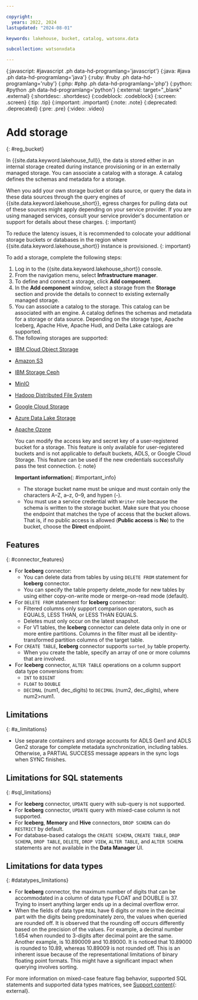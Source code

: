 ```yaml
---

copyright:
  years: 2022, 2024
lastupdated: "2024-08-01"

keywords: lakehouse, bucket, catalog, watsonx.data

subcollection: watsonxdata

---
```


{:javascript: #javascript .ph data-hd-programlang='javascript'}
{:java: #java .ph data-hd-programlang='java'}
{:ruby: #ruby .ph data-hd-programlang='ruby'}
{:php: #php .ph data-hd-programlang='php'}
{:python: #python .ph data-hd-programlang='python'}
{:external: target="_blank" .external}
{:shortdesc: .shortdesc}
{:codeblock: .codeblock}
{:screen: .screen}
{:tip: .tip}
{:important: .important}
{:note: .note}
{:deprecated: .deprecated}
{:pre: .pre}
{:video: .video}

# Add storage
{: #reg_bucket}

In {{site.data.keyword.lakehouse_full}}, the data is stored either in an internal storage created during instance provisioning or in an externally managed storage. You can associate a catalog with a storage. A catalog defines the schemas and metadata for a storage.

When you add your own storage bucket or data source, or query the data in these data sources through the query engines of {{site.data.keyword.lakehouse_short}}, egress charges for pulling data out of these sources might apply depending on your service provider. If you are using managed services, consult your service provider's documentation or support for details about these charges.
{: important}

To reduce the latency issues, it is recommended to colocate your additional storage buckets or databases in the region where {{site.data.keyword.lakehouse_short}} instance is provisioned.
{: important}


To add a storage, complete the following steps:

1. Log in to the {{site.data.keyword.lakehouse_short}} console.
2. From the navigation menu, select **Infrastructure manager**.
3. To define and connect a storage, click **Add component**.
4. In the **Add component** window, select a storage from the **Storage** section and provide the details to connect to existing externally managed storage.
5. You can associate a catalog to the storage. This catalog can be associated with an engine. A catalog defines the schemas and metadata for a storage or data source. Depending on the storage type, Apache Iceberg, Apache Hive, Apache Hudi, and Delta Lake catalogs are supported.
6. The following storages are supported:
* [IBM Cloud Object Storage](watsonxdata?topic=watsonxdata-cos_storage)
* [Amazon S3](watsonxdata?topic=watsonxdata-amazons_storage)
* [IBM Storage Ceph](watsonxdata?topic=watsonxdata-ceph_storage)
* [MinIO](watsonxdata?topic=watsonxdata-minio_storage)
* [Hadoop Distributed File System](watsonxdata?topic=watsonxdata-hdfs_storage)
* [Google Cloud Storage](watsonxdata?topic=watsonxdata-gcs_storage)
* [Azure Data Lake Storage](watsonxdata?topic=watsonxdata-adls_genblob_storage)
* [Apache Ozone](watsonxdata?topic=watsonxdata-ozone_storage)

     You can modify the access key and secret key of a user-registered bucket for a storage. This feature is only available for user-registered buckets and is not applicable to default buckets, ADLS, or Google Cloud Storage. This feature can be used if the new credentials successfully pass the test connection.
     {: note}

   **Important information**{: #important_info}
   * The storage bucket name must be unique and must contain only the characters A–Z, a–z, 0–9, and hypen (-).
   * You must use a service credential with `Writer` role because the schema is written to the storage bucket. Make sure that you choose the endpoint that matches the type of access that the bucket allows. That is, if no public access is allowed (**Public access** is **No**) to the bucket, choose the **Direct** endpoint.

## Features
{: #connector_features}

* For **Iceberg** connector:
    * You can delete data from tables by using `DELETE FROM` statement for **Iceberg** connector.
    * You can specify the table property delete_mode for new tables by using either copy-on-write mode or merge-on-read mode (default).
* For `DELETE FROM` statement for **Iceberg** connector:
    * Filtered columns only support comparison operators, such as EQUALS, LESS THAN, or LESS THAN EQUALS.
    * Deletes must only occur on the latest snapshot.
    * For V1 tables, the **Iceberg** connector can delete data only in one or more entire partitions. Columns in the filter must all be identity-transformed partition columns of the target table.
* For `CREATE TABLE`, **Iceberg** connector supports `sorted_by` table property.
    * When you create the table, specify an array of one or more columns that are involved.
* For **Iceberg** connector, `ALTER TABLE` operations on a column support data type conversions from:
    * `INT` to `BIGINT`
    * `FLOAT` to `DOUBLE`
    * `DECIMAL` (num1, dec_digits) to `DECIMAL` (num2, dec_digits), where num2>num1.

## Limitations
{: #a_limitations}

* Use separate containers and storage accounts for ADLS Gen1 and ADLS Gen2 storage for complete metadata synchronization, including tables. Otherwise, a PARTIAL SUCCESS message appears in the sync logs when SYNC finishes.

## Limitations for SQL statements
{: #sql_limitations}

* For **Iceberg** connector, `UPDATE` query with sub-query is not supported.
* For **Iceberg** connector, `UPDATE` query with mixed-case column is not supported.
* For **Iceberg**, **Memory** and **Hive** connectors, `DROP SCHEMA` can do `RESTRICT` by default.
* For database-based catalogs the `CREATE SCHEMA`, `CREATE TABLE`, `DROP SCHEMA`, `DROP TABLE`, `DELETE`, `DROP VIEW`, `ALTER TABLE`, and `ALTER SCHEMA` statements are not available in the **Data Manager** UI.

## Limitations for data types
{: #datatypes_limitations}

* For **Iceberg** connector, the maximum number of digits that can be accommodated in a column of data type FLOAT and DOUBLE is 37. Trying to insert anything larger ends up in a decimal overflow error.
* When the fields of data type `REAL` have 6 digits or more in the decimal part with the digits being predominately zero, the values when queried are rounded off. It is observed that the rounding off occurs differently based on the precision of the values. For example, a decimal number 1.654 when rounded to 3-digits after decimal point are the same. Another example, is 10.890009 and 10.89000. It is noticed that 10.89000 is rounded to 10.89, whereas 10.89009 is not rounded off. This is an inherent issue because of the representational limitations of binary floating point formats. This might have a significant impact when querying involves sorting.

For more information on mixed-case feature flag behavior, supported SQL statements and supported data types matrices, see [Support content](https://www.ibm.com/support/pages/node/7157339){: external}.
